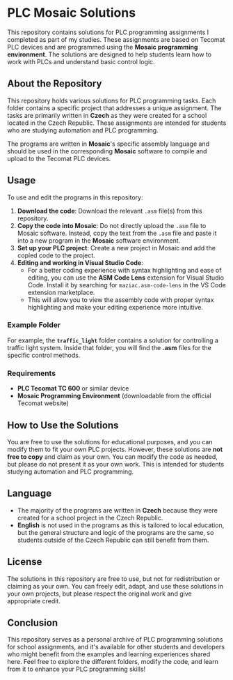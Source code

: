 # PLC Mosaic Solutions

This repository contains solutions for PLC programming assignments I completed as part of my studies. These assignments are based on Tecomat PLC devices and are programmed using the **Mosaic programming environment**. The solutions are designed to help students learn how to work with PLCs and understand basic control logic.

## About the Repository

This repository holds various solutions for PLC programming tasks. Each folder contains a specific project that addresses a unique assignment. The tasks are primarily written in **Czech** as they were created for a school located in the Czech Republic. These assignments are intended for students who are studying automation and PLC programming.

The programs are written in **Mosaic**'s specific assembly language and should be used in the corresponding **Mosaic** software to compile and upload to the Tecomat PLC devices.

## Usage

To use and edit the programs in this repository:

1. **Download the code**: Download the relevant `.asm` file(s) from this repository.
2. **Copy the code into Mosaic**: Do not directly upload the `.asm` file to Mosaic software. Instead, copy the text from the `.asm` file and paste it into a new program in the **Mosaic** software environment.
3. **Set up your PLC project**: Create a new project in Mosaic and add the copied code to the project.
4. **Editing and working in Visual Studio Code**:
   - For a better coding experience with syntax highlighting and ease of editing, you can use the **ASM Code Lens** extension for Visual Studio Code. Install it by searching for `maziac.asm-code-lens` in the VS Code extension marketplace.
   - This will allow you to view the assembly code with proper syntax highlighting and make your editing experience more intuitive.

### Example Folder

For example, the **`traffic_light`** folder contains a solution for controlling a traffic light system. Inside that folder, you will find the **.asm** files for the specific control methods.

### Requirements

- **PLC Tecomat TC 600** or similar device
- **Mosaic Programming Environment** (downloadable from the official Tecomat website)

## How to Use the Solutions

You are free to use the solutions for educational purposes, and you can modify them to fit your own PLC projects. However, these solutions are **not free to copy** and claim as your own. You can modify the code as needed, but please do not present it as your own work. This is intended for students studying automation and PLC programming.

## Language

- The majority of the programs are written in **Czech** because they were created for a school project in the Czech Republic.
- **English** is not used in the programs as this is tailored to local education, but the general structure and logic of the programs are the same, so students outside of the Czech Republic can still benefit from them.

## License

The solutions in this repository are free to use, but not for redistribution or claiming as your own. You can freely edit, adapt, and use these solutions in your own projects, but please respect the original work and give appropriate credit.

## Conclusion

This repository serves as a personal archive of PLC programming solutions for school assignments, and it's available for other students and developers who might benefit from the examples and learning experiences shared here. Feel free to explore the different folders, modify the code, and learn from it to enhance your PLC programming skills!